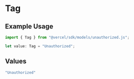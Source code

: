 # Tag

## Example Usage

```typescript
import { Tag } from "@vercel/sdk/models/unauthorized.js";

let value: Tag = "Unauthorized";
```

## Values

```typescript
"Unauthorized"
```